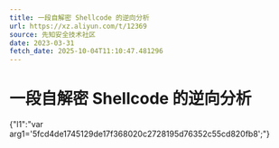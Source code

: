 ```yaml
---
title: 一段自解密 Shellcode 的逆向分析
url: https://xz.aliyun.com/t/12369
source: 先知安全技术社区
date: 2023-03-31
fetch_date: 2025-10-04T11:10:47.481296
---
```


# 一段自解密 Shellcode 的逆向分析

{"l1":"var arg1='5fcd4de1745129de17f368020c2728195d76352c55cd820fb8';"}